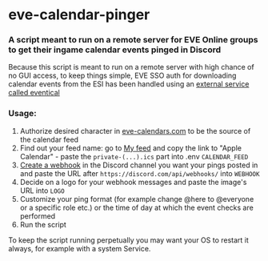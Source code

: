 # eve-calendar-pinger
### A script meant to run on a remote server for EVE Online groups to get their ingame calendar events pinged in Discord

Because this script is meant to run on a remote server with high chance of no GUI access, to keep things simple, EVE SSO auth for downloading calendar events from the ESI has been handled using an [external service called eventical](https://github.com/lunohodov/eventical)

### Usage:
1. Authorize desired character in [eve-calendars.com](https://www.eve-calendars.com/) to be the source of the calendar feed
2. Find out your feed name: go to [My feed](www.eve-calendars.com/calendar) and copy the link to "Apple Calendar" - paste the `private-(...).ics` part into .env `CALENDAR_FEED`
3. [Create a webhook](https://support.discord.com/hc/en-us/articles/228383668-Intro-to-Webhooks) in the Discord channel you want your pings posted in and paste the URL after `https://discord.com/api/webhooks/` into `WEBHOOK`
4. Decide on a logo for your webhook messages and paste the image's URL into `LOGO`
5. Customize your ping format (for example change @here to @everyone or a specific role etc.) or the time of day at which the event checks are performed
6. Run the script 

To keep the script running perpetually you may want your OS to restart it always, for example with a system Service.
